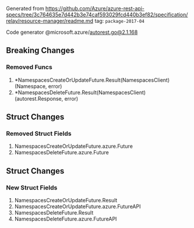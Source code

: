Generated from https://github.com/Azure/azure-rest-api-specs/tree/3c764635e7d442b3e74caf593029fcd440b3ef82/specification/relay/resource-manager/readme.md tag: `package-2017-04`

Code generator @microsoft.azure/autorest.go@2.1.168

## Breaking Changes

### Removed Funcs

1. *NamespacesCreateOrUpdateFuture.Result(NamespacesClient) (Namespace, error)
1. *NamespacesDeleteFuture.Result(NamespacesClient) (autorest.Response, error)

## Struct Changes

### Removed Struct Fields

1. NamespacesCreateOrUpdateFuture.azure.Future
1. NamespacesDeleteFuture.azure.Future

## Struct Changes

### New Struct Fields

1. NamespacesCreateOrUpdateFuture.Result
1. NamespacesCreateOrUpdateFuture.azure.FutureAPI
1. NamespacesDeleteFuture.Result
1. NamespacesDeleteFuture.azure.FutureAPI
